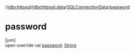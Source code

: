 //[jdbchttpsql](../../../index.md)/[jdbchttpsql.data](../index.md)/[SQLConnectionData](index.md)/[password](password.md)

# password

[jvm]\
open override val [password](password.md): [String](https://kotlinlang.org/api/latest/jvm/stdlib/kotlin/-string/index.html)
